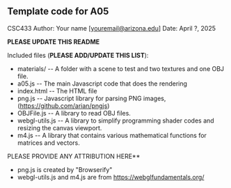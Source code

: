 Template code for A05
------------

CSC433
Author: Your name [youremail@arizona.edu]
Date: April ?, 2025

**PLEASE UPDATE THIS README**


Included files (**PLEASE ADD/UPDATE THIS LIST**):
* materials/ -- A folder with a scene to test and two textures and one OBJ file.
* a05.js -- The main Javascript code that does the rendering
* index.html -- The HTML file
* png.js -- Javascript library for parsing PNG images, (https://github.com/arian/pngjs)
* OBJFile.js -- A library to read OBJ files.
* webgl-utils.js -- A library to simplify programming shader codes and resizing the canvas viewport.
* m4.js -- A library that contains various mathematical functions for matrices and vectors.


PLEASE PROVIDE ANY ATTRIBUTION HERE**
* png.js is created by "Browserify"
* webgl-utils.js and m4.js are from https://webglfundamentals.org/
